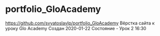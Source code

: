 # portfolio_GloAcademy

https://github.com/svyatoslavlp/portfolio_GloAcademy
Вёрстка сайта к уроку Glo Academy
Создан 2020-01-22
Состояние - Урок 2 16:30
